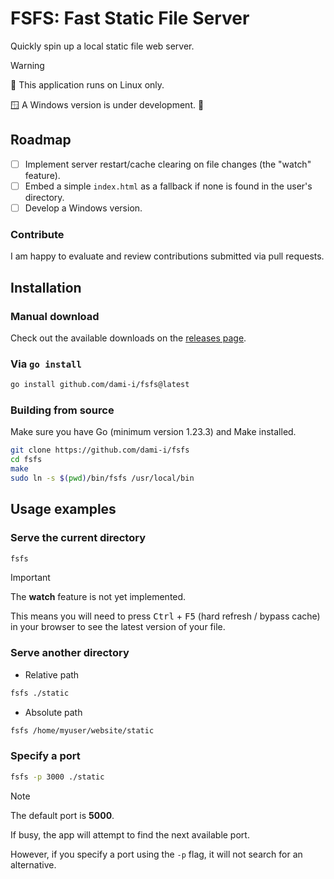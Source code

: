 # FSFS: Fast Static File Server

Quickly spin up a local static file web server.

> [!WARNING]
> 
> 🐧 This application runs on Linux only.
> 
> 🪟 A Windows version is under development. 🚧

## Roadmap

- [ ] Implement server restart/cache clearing on file changes (the "watch" feature).
- [ ] Embed a simple `index.html` as a fallback if none is found in the user's directory.
- [ ] Develop a Windows version.

### Contribute

I am happy to evaluate and review contributions submitted via pull requests.

## Installation

### Manual download

Check out the available downloads on the [releases page](https://github.com/dami-i/fsfs/releases).

### Via `go install`

```sh
go install github.com/dami-i/fsfs@latest
```

<!--
### Via bash installer

```sh
wget https:// | bash
```
-->

### Building from source

Make sure you have Go (minimum version 1.23.3) and Make installed.

```sh
git clone https://github.com/dami-i/fsfs
cd fsfs
make
sudo ln -s $(pwd)/bin/fsfs /usr/local/bin
```

## Usage examples

### Serve the current directory

```sh
fsfs
```

> [!IMPORTANT]
>
> The **watch** feature is not yet implemented.
> 
> This means you will need to press <kbd>Ctrl</kbd> + <kbd>F5</kbd> (hard refresh / bypass cache) in your browser to see the latest version of your file.

### Serve another directory

- Relative path

```sh
fsfs ./static
```

- Absolute path

```sh
fsfs /home/myuser/website/static
```

### Specify a port

```sh
fsfs -p 3000 ./static
```

> [!NOTE]
> 
> The default port is **5000**.
> 
> If busy, the app will attempt to find the next available port.
>
> However, if you specify a port using the `-p` flag, it will not search for an alternative.
